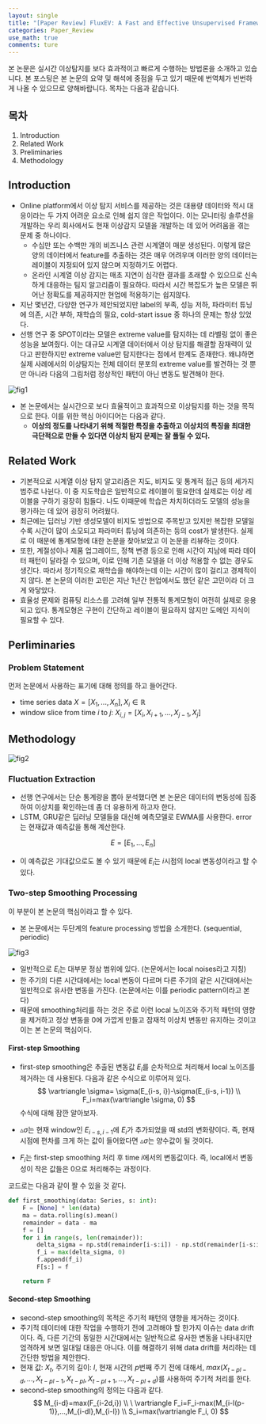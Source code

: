 ```yaml
---
layout: single
title: "[Paper Review] FluxEV: A Fast and Effective Unsupervised Framework Time-series Anomaly Detection(WSDM, 2021)"
categories: Paper_Review
use_math: true
comments: ture
---
```


본 논문은 실시간 이상탐지를 보다 효과적이고 빠르게 수행하는 방법론을 소개하고 있습니다. 본 포스팅은 본 논문의 요약 및 해석에 중점을 두고 있기 때문에 번역체가 빈번하게 나올 수 있으므로 양해바랍니다. 목차는 다음과 같습니다.
## 목차
1. Introduction
2. Related Work
3. Preliminaries
4. Methodology

## Introduction
* Online platform에서 이상 탐지 서비스를 제공하는 것은 대용량 데이터와 적시 대응이라는 두 가지 어려운 요소로 인해 쉽지 않은 작업이다. 이는 모니터링 솔루션을 개발하는 우리 회사에서도 현재 이상감지 모델을 개발하는 데 있어 어려움을 겪는 문제 중 하나이다.  
    *  수십만 또는 수백만 개의 비즈니스 관련 시계열이 매분 생성된다. 이렇게 많은 양의 데이터에서 feature를 추출하는 것은 매우 어려우며 이러한 양의 데이터는 레이블이 지정되어 있지 않으며 지정하기도 어렵다.
    * 온라인 시계열 이상 감지는 매초 지연이 심각한 결과를 초래할 수 있으므로 신속하게 대응하는 팀지 알고리즘이 필요하다. 따라서 시간 복잡도가 높은 모델은 뛰어난 정확도를 제공하지만 현업에 적용하기는 쉽지않다.
* 지난 몇년간, 다양한 연구가 제안되었지만 label의 부족, 성능 저하, 파라미터 튜닝에 의존, 시간 부하, 재학습의 필요, cold-start issue 중 하나의 문제는 항상 있었다.
* 선행 연구 중 SPOT이라는 모델은 extreme value를 탐지하는 데 라벨링 없이 좋은 성능을 보여줬다. 이는 대규모 시계열 데이터에서 이상 탐지를 해결할 잠재력이 있다고 판한하지만 extreme value만 탐지한다는 점에서 한계도 존재한다. 왜냐하면 실제 사례에서의 이상탐지는 전체 데이터 분포의 extreme value를 발견하는 것 뿐만 아니라 다음의 그림처럼 정상적인 패턴이 아닌 변동도 발견해야 한다.

![fig1]({{site.url}}/images/2023-02-18-anomaly_paper/fig1.png)

* 본 논문에서는 실시간으로 보다 효율적이고 효과적으로 이상탐지를 하는 것을 목적으로 한다. 이를 위한 핵심 아이디어는 다음과 같다.
    * **이상의 정도를 나타내기 위해 적절한 특징을 추출하고 이상치의 특징을 최대한 극단적으로 만들 수 있다면 이상치 탐지 문제는 잘 풀릴 수 있다.**

## Related Work
* 기본적으로 시계열 이상 탐지 알고리즘은 지도, 비지도 및 통계적 접근 등의 세가지 범주로 나뉜다. 이 중 지도학습은 일반적으로 레이블이 필요한데 실제로는 이상 레이블을 구하기 굉장히 힘들다. 나도 이때문에 학습은 차치하더라도 모델의 성능을 평가하는 데 있어 굉장히 어려웠다.
* 최근에는 딥러닝 기반 생성모델이 비지도 방법으로 주목받고 있지만 복잡한 모델일수록 시간이 많이 소모되고 파라미터 튜닝에 의존하는 등의 cost가 발생한다. 실제로 이 때문에 통계모형에 대한 논문을 찾아보았고 이 논문을 리뷰하는 것이다.
* 또한, 계절성이나 제품 업그레이드, 정책 변경 등으로 인해 시간이 지남에 따라 데이터 패턴이 달라질 수 있으며, 이로 인해 기존 모델을 더 이상 적용할 수 없는 경우도 생긴다. 따라서 정기적으로 재학습을 해야하는데 이는 시간이 많이 걸리고 경제적이지 않다. 본 논문의 이러한 고민은 지난 1년간 현업에서도 했던 같은 고민이라 더 크게 와닿았다.
* 효율성 문제와 컴퓨팅 리소스를 고려해 일부 전통적 통계모형이 여전히 실제로 응용되고 있다. 통계모형은 구현이 간단하고 레이블이 필요하지 않지만 도메인 지식이 필요할 수 있다.

## Perliminaries
### Problem Statement
먼저 논문에서 사용하는 표기에 대해 정의를 하고 들어간다.
* time series data $X=[X_1, ..., X_n], X_i \in \mathbb{R}$
* window slice from time $i$ to $j$: $X_{i,j}=[X_i,X_{i+1},...,X_{j-1},X_j]$
## Methodology
![fig2]({{site.url}}/images/2023-02-18-anomaly_paper/fig2.png)
### Fluctuation Extraction
* 선행 연구에서는 단순 통계량을 뽑아 분석했다면 본 논문은 데이터의 변동성에 집중하여 이상치를 확인하는데 좀 더 유용하게 하고자 한다.
* LSTM, GRU같은 딥러닝 모델들을 대신해 예측모델로 EWMA를 사용한다.
error는 현재값과 예측값을 통해 계산한다.

$$E=[E_1,...,E_n]$$



* 이 예측값은 기대값으로도 볼 수 있기 때문에 $E_i$는 $i$시점의 local 변동성이라고 할 수 있다.
### Two-step Smoothing Processing
이 부분이 본 논문의 핵심이라고 할 수 있다.
* 본 논문에서는 두단계의 feature processing 방법을 소개한다. (sequential, periodic)

![fig3]({{site.url}}/images/2023-02-18-anomaly_paper/fig3.png)

* 일반적으로 $E_i$는 대부분 정삼 범위에 있다. (논문에서는 local noises라고 지칭)
* 한 주기의 다른 시간대에서는 local 변동이 다르며 다른 주기의 같은 시간대에서는 일반적으로 유사한 변동을 가진다. (논문에서는 이를 periodic pattern이라고 본다)
* 때문에 smoothing처리를 하는 것은 주로 이런 local 노이즈와 주기적 패턴의 영향을 제거하고 정상 변동을 0에 가깝게 만들고 잠재적 이상치 변동만 유지하는 것이고 이는 본 논문의 핵심이다.

#### First-step Smoothing
* first-step smoothing은 추출된 변동값 $E_i$를 순차적으로 처리해서 local 노이즈를 제거하는 데 사용된다. 다음과 같은 수식으로 이루어져 있다.
$$
\vartriangle \sigma= \sigma(E_{i-s, i})-\sigma(E_{i-s, i-1}) \\ F_i=max(\vartriangle \sigma, 0)
$$
수식에 대해 잠깐 알아보자.

* $\vartriangle \sigma$는 현재 window인 $E_{i-s,i-1}$에 $E_i$가 추가되었을 때 std의 변화량이다. 즉, 현재 시점에 편차를 크게 하는 값이 들어왔다면 $\vartriangle \sigma$는 양수값이 될 것이다.
* $F_i$는 first-step smoothing 처리 후 time $i$에서의 변동값이다. 즉, local에서 변동성이 작은 값들은 0으로 처리해주는 과정이다.

코드로는 다음과 같이 짤 수 있을 것 같다.

```python
def first_smoothing(data: Series, s: int):
    F = [None] * len(data)
    ma = data.rolling(s).mean()
    remainder = data - ma
    f = []
    for i in range(s, len(remainder)):
        delta_sigma = np.std(remainder[i-s:i]) - np.std(remainder[i-s:i-1])
        f_i = max(delta_sigma, 0)
        f.append(f_i)
        F[s:] = f

    return F
```

#### Second-step Smoothing
* second-step smoothing의 목적은 주기적 패턴의 영향을 제거하는 것이다.
* 주기적 데이터에 대한 작업을 수행하기 전에 고려해야 할 한가지 이슈는 data drift이다. 즉, 다른 기간의 동일한 시간대에서는 일반적으로 유사한 변동을 나타내지만 엄격하게 보면 일대일 대응은 아니다. 이를 해결하기 위해 data drift를 처리하는 데 간단한 방법을 제안한다.
* 현재 값: $X_t$, 주기의 길이: $l$, 현재 시간의 $p$번째 주기 전에 대해서, $max(X_{t-pl-d},..., X_{t-pl-1}, X_{t-pl},X_{t-pl+1},...,X_{t-pl+d})$를 사용하여 주기적 처리를 한다.
* second-step smoothing의 정의는 다음과 같다.
$$
M_{i-d}=max(F_{i-2d,i}) \\
\ \vartriangle F_i=F_i-max(M_{i-l(p-1)},...,M_{i-dl},M_{i-l}) \\
S_i=max(\vartriangle F_i, 0)
$$
